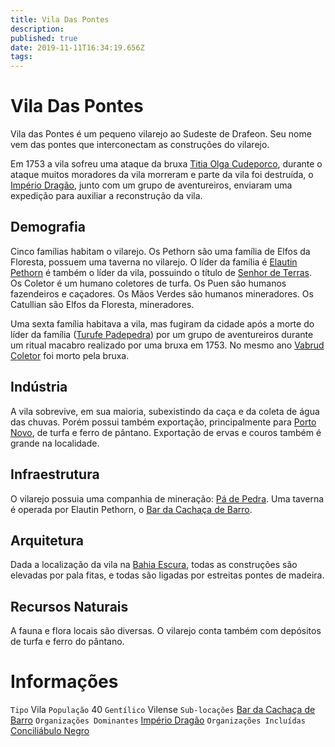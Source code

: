 ```yaml
---
title: Vila Das Pontes
description: 
published: true
date: 2019-11-11T16:34:19.656Z
tags: 
---
```


<!-- SUBTITLE: Visão geral sobre Vila Das Pontes -->

# Vila Das Pontes
Vila das Pontes é um pequeno vilarejo ao Sudeste de Drafeon. Seu nome vem das pontes que interconectam as construções do vilarejo.

Em 1753 a vila sofreu uma ataque da bruxa [Titia Olga Cudeporco](/individuos/titia-olga-cudeporco#titia-olga-cudeporco), durante o ataque muitos moradores da vila morreram e parte da vila foi destruída, o [Império Dragão](/faccoes/nacoes/imperio-dragao#imperio-dragao), junto com um grupo de aventureiros, enviaram uma expedição para auxiliar a reconstrução da vila.

## Demografia
Cinco famílias habitam o vilarejo. Os Pethorn são uma família de Elfos da Floresta, possuem uma taverna no vilarejo. O líder da família é [Elautin Pethorn](/individuos/elautin-pethorn#elautin-pethorn) é também o líder da vila, possuindo o título de [Senhor de Terras](/rankings-e-titulos/senhor-de-terras#senhor-de-terras).
Os Coletor é um humano coletores de turfa.
Os Puen são humanos fazendeiros e caçadores.
Os Mãos Verdes são humanos mineradores.
Os Catullian são Elfos da Floresta, mineradores.

Uma sexta família habitava a vila, mas fugiram da cidade após a morte do líder da família ([Turufe Padepedra](/individuos/turufe-padepedra#turufe-padepedra)) por um grupo de aventureiros durante um ritual macabro realizado por uma bruxa em 1753. No mesmo ano [Vabrud Coletor](/individuos/vabrud-coletor#vabrud-coletor) foi morto pela bruxa.

## Indústria
A vila sobrevive, em sua maioria, subexistindo da caça e da coleta de água das chuvas. Porém possui também exportação, principalmente para [Porto Novo](/lugares/plano-material/drafeon/sudeste-de-drafeon/porto-novo#porto-novo), de turfa e ferro de pântano. Exportação de ervas e couros também é grande na localidade.

## Infraestrutura
O vilarejo possuia uma companhia de mineração: [Pá de Pedra](/faccoes/faccoes-independentes/pa-de-pedra#pa-de-pedra).
Uma taverna é operada por Elautin Pethorn, o [Bar da Cachaça de Barro](/lugares/plano-material/drafeon/sudeste-de-drafeon/vila-das-pontes/bar-da-cachaca-de-barro#bar-da-cachaca-de-barro).

## Arquitetura
Dada a localização da vila na [Bahia Escura](/lugares/plano-material/drafeon/sudeste-de-drafeon/bahia-escura#bahia-escura), todas as construções são elevadas por pala fitas, e todas são ligadas por estreitas pontes de madeira.

## Recursos Naturais
A fauna e flora locais são diversas. O vilarejo conta também com depósitos de turfa e ferro do pântano.

# Informações
`Tipo` Vila
`População` 40
`Gentílico` Vilense
`Sub-locações` [Bar da Cachaça de Barro](/lugares/plano-material/drafeon/sudeste-de-drafeon/vila-das-pontes/bar-da-cachaca-de-barro#bar-da-cachaca-de-barro)
`Organizações Dominantes` [Império Dragão](/faccoes/nacoes/imperio-dragao#imperio-dragao)
`Organizações Incluídas` [Conciliábulo Negro](/faccoes/faccoes-independentes/conciliabulo-negro#conciliabulo-negro)

